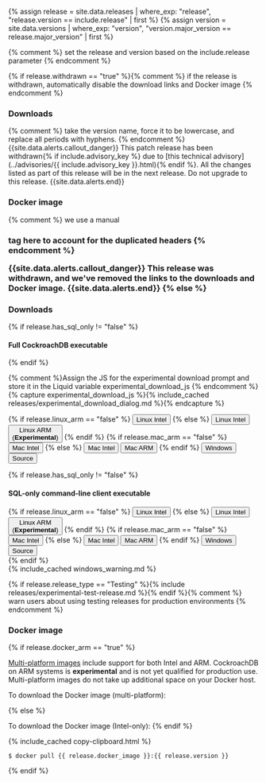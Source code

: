 {% assign release = site.data.releases | where_exp: "release", "release.version == include.release" | first %}
{% assign version = site.data.versions | where_exp: "version", "version.major_version == release.major_version" | first %}

{% comment %} set the release and version based on the include.release parameter {% endcomment %}

{% if release.withdrawn == "true" %}{% comment %} if the release is withdrawn, automatically disable the download links and Docker image {% endcomment %}
<h3 id="{{ release.version | downcase | replace: ".", "-" }}-downloads">Downloads</h3>{% comment %} take the version name, force it to be lowercase, and replace all periods with hyphens. {% endcomment %}
{{site.data.alerts.callout_danger}}
This patch release has been withdrawn{% if include.advisory_key %} due to [this technical advisory](../advisories/{{ include.advisory_key }}.html){% endif %}. All the changes listed as part of this release will be in the next release. Do not upgrade to this release.
{{site.data.alerts.end}}

<h3 id="{{ release.version | downcase | replace: ".", "-" }}-docker-image">Docker image</h3>{% comment %} we use a manual <h3> tag here to account for the duplicated headers {% endcomment %}

{{site.data.alerts.callout_danger}}
This release was withdrawn, and we've removed the links to the downloads and Docker image.
{{site.data.alerts.end}}
{% else %}
<h3 id="{{ release.version | downcase | replace: ".", "-" }}-downloads">Downloads</h3>

{% if release.has_sql_only != "false" %}
<h4>Full CockroachDB executable</h4>
{% endif %}

{% comment %}Assign the JS for the experimental download prompt and store it in the Liquid variable experimental_download_js {% endcomment %}
{% capture experimental_download_js %}{% include_cached releases/experimental_download_dialog.md %}{% endcapture %}

<div><div id="os-tabs" class="filters clearfix">
{% if release.linux_arm == "false" %}
    <a href="https://binaries.cockroachdb.com/cockroach-{{ release.version }}.linux-amd64.tgz"><button id="linux-intel" class="filter-button" data-scope="linux-intel" data-eventcategory="linux-binary-release-notes">Linux Intel</button></a>
{% else %}
    <a href="https://binaries.cockroachdb.com/cockroach-{{ release.version }}.linux-amd64.tgz"><button id="linux-intel" class="filter-button" data-scope="linux-intel" data-eventcategory="linux-binary-release-notes">Linux Intel</button></a>
    <a onclick="{{ experimental_download_js }}" href="https://binaries.cockroachdb.com/cockroach-{{ release.version }}.linux-3.7.10-gnu-aarch64.tgz"><button id="linux-arm" class="filter-button" data-scope="linux-arm" data-eventcategory="linux-binary-release-notes">Linux ARM<br/>(<b>Experimental</b>)</button></a>
{% endif %}
{% if release.mac_arm == "false" %}
    <a href="https://binaries.cockroachdb.com/cockroach-{{ release.version }}.darwin-10.9-amd64.tgz"><button id="mac" class="filter-button" data-scope="mac" data-eventcategory="mac-binary-release-notes">Mac Intel</button></a>
{% else %}
    <a href="https://binaries.cockroachdb.com/cockroach-{{ release.version }}.darwin-10.9-amd64.tgz"><button id="mac-intel" class="filter-button" data-scope="mac-intel" data-eventcategory="mac-binary-release-notes">Mac Intel</button></a>
    <a href="https://binaries.cockroachdb.com/cockroach-{{ release.version }}.darwin-11.0-aarch64.tgz"><button id="mac-arm" class="filter-button" data-scope="mac-arm" data-eventcategory="mac-binary-release-notes">Mac ARM</button></a>
{% endif %}
    <a onclick="{{ experimental_download_js }}" href="https://binaries.cockroachdb.com/cockroach-{{ release.version }}.windows-6.2-amd64.zip"><button id="windows" class="filter-button" data-scope="windows" data-eventcategory="windows-binary-release-notes">Windows</button></a>
    <a target="_blank" rel="noopener" href="https://github.com/cockroachdb/cockroach/releases/tag/{{ release.version }}"><button id="source" class="filter-button" data-scope="source" data-eventcategory="source-release-notes">Source</button></a
</div></div>

{% if release.has_sql_only != "false" %}
<h4>SQL-only command-line client executable</h4>

<div><div id="os-tabs" class="filters clearfix">
{% if release.linux_arm == "false" %}
    <a href="https://binaries.cockroachdb.com/cockroach-sql-{{ release.version }}.linux-amd64.tgz"><button id="linux-intel" class="filter-button" data-scope="linux-intel" data-eventcategory="linux-binary-release-notes">Linux Intel</button></a>
{% else %}
    <a href="https://binaries.cockroachdb.com/cockroach-sql-{{ release.version }}.linux-amd64.tgz"><button id="linux-intel" class="filter-button" data-scope="linux-intel" data-eventcategory="linux-binary-release-notes">Linux Intel</button></a>
    <a onclick="{{ experimental_download_js }}" href="https://binaries.cockroachdb.com/cockroach-sql-{{ release.version }}.linux-3.7.10-gnu-aarch64.tgz"><button id="linux-arm" class="filter-button" data-scope="linux-arm" data-eventcategory="linux-binary-release-notes">Linux ARM<br/>(<b>Experimental</b>)</button></a>
{% endif %}
{% if release.mac_arm == "false" %}
    <a href="https://binaries.cockroachdb.com/cockroach-sql-{{ release.version }}.darwin-10.9-amd64.tgz"><button id="mac" class="filter-button" data-scope="mac-intel" data-eventcategory="mac-binary-release-notes">Mac Intel</button></a>
{% else %}
    <a href="https://binaries.cockroachdb.com/cockroach-sql-{{ release.version }}.darwin-10.9-amd64.tgz"><button id="mac" class="filter-button" data-scope="mac-intel" data-eventcategory="mac-binary-release-notes">Mac Intel</button></a>
    <a onclick="{{ experimental_download_js }}" href="https://binaries.cockroachdb.com/cockroach-sql-{{ release.version }}.darwin-11.0-aarch64.tgz"><button id="mac-arm" class="filter-button" data-scope="mac-arm" data-eventcategory="mac-binary-release-notes">Mac ARM</button></a>
{% endif %}
    <a onclick="{{ experimental_download_js }}" href="https://binaries.cockroachdb.com/cockroach-sql-{{ release.version }}.windows-6.2-amd64.zip"><button id="windows" class="filter-button" data-scope="windows" data-eventcategory="windows-binary-release-notes">Windows</button></a>
    <a target="_blank" rel="noopener" href="https://github.com/cockroachdb/cockroach/releases/tag/{{ release.version }}"><button id="source" class="filter-button" data-scope="source" data-eventcategory="source-release-notes">Source</button></a
</div></div>
{% endif %}

<section class="filter-content" data-scope="windows">
{% include_cached windows_warning.md %}
</section>

{% if release.release_type == "Testing" %}{% include releases/experimental-test-release.md %}{% endif %}{% comment %} warn users about using testing releases for production environments {% endcomment %}

<h3 id="{{ release.version | downcase | replace: ".", "-" }}-docker-image">Docker image</h3>

{% if release.docker_arm == "true" %}
<p><a href="https://docs.docker.com/build/building/multi-platform/">Multi-platform images</a> include support for both Intel and ARM. CockroachDB on ARM systems is <b>experimental</b> and is not yet qualified for production use. Multi-platform images do not take up additional space on your Docker host.</p>
<p>To download the Docker image (multi-platform):</p>
{% else %}
<p>To download the Docker image (Intel-only):
{% endif %}
</p>

{% include_cached copy-clipboard.html %}
~~~shell
$ docker pull {{ release.docker_image }}:{{ release.version }}
~~~
{% endif %}
